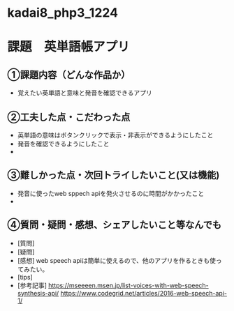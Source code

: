 # kadai8_php3_1224

# 課題　英単語帳アプリ　 

## ①課題内容（どんな作品か）
- 覚えたい英単語と意味と発音を確認できるアプリ

## ②工夫した点・こだわった点
- 英単語の意味はボタンクリックで表示・非表示ができるようにしたこと
- 発音を確認できるようにしたこと
- 

## ③難しかった点・次回トライしたいこと(又は機能)
- 発音に使ったweb sppech apiを発火させるのに時間がかかったこと
- 

## ④質問・疑問・感想、シェアしたいこと等なんでも
- [質問]
- [疑問]
- [感想] web speech apiは簡単に使えるので、他のアプリを作るときも使ってみたい。
- [tips]
- [参考記事]
https://mseeeen.msen.jp/list-voices-with-web-speech-synthesis-api/
https://www.codegrid.net/articles/2016-web-speech-api-1/
